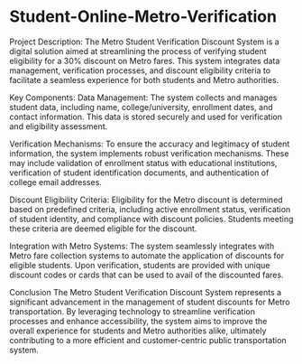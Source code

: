 # Student-Online-Metro-Verification

Project Description:
The Metro Student Verification Discount System is a digital solution aimed at streamlining the process of verifying student eligibility for a 30% discount on Metro fares. This system integrates data management, verification processes, and discount eligibility criteria to facilitate a seamless experience for both students and Metro authorities.

Key Components:
Data Management: The system collects and manages student data, including name, college/university, enrollment dates, and contact information. This data is stored securely and used for verification and eligibility assessment.

Verification Mechanisms: To ensure the accuracy and legitimacy of student information, the system implements robust verification mechanisms. These may include validation of enrollment status with educational institutions, verification of student identification documents, and authentication of college email addresses.

Discount Eligibility Criteria: Eligibility for the Metro discount is determined based on predefined criteria, including active enrollment status, verification of student identity, and compliance with discount policies. Students meeting these criteria are deemed eligible for the discount.

Integration with Metro Systems: The system seamlessly integrates with Metro fare collection systems to automate the application of discounts for eligible students. Upon verification, students are provided with unique discount codes or cards that can be used to avail of the discounted fares.

Conclusion
The Metro Student Verification Discount System represents a significant advancement in the management of student discounts for Metro transportation. By leveraging technology to streamline verification processes and enhance accessibility, the system aims to improve the overall experience for students and Metro authorities alike, ultimately contributing to a more efficient and customer-centric public transportation system.
